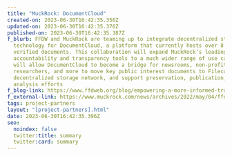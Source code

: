 ```yaml
---
title: "MuckRock: DocumentCloud"
created-on: 2023-06-30T16:42:35.356Z
updated-on: 2023-06-30T16:42:35.376Z
published-on: 2023-06-30T16:42:35.387Z
f_blurb: FFDW and MuckRock are teaming up to integrate decentralized storage
  technology for DocumentCloud, a platform that currently hosts over 8 million
  verified documents. This collaboration will expand MuckRock’s leading
  accountability and transparency tools to a much wider range of use cases. It
  will allow DocumentCloud to become a bridge for newsrooms, non-profits,
  researchers, and more to move key public interest documents to Filecoin, a
  decentralized storage network, and support preservation, publication, and
  analysis efforts
f_blog-link: https://www.ffdweb.org/blog/empowering-a-more-informed-transparent-society-with-decentralized-technology/
f_external-link: https://www.muckrock.com/news/archives/2022/may/04/ffdw-and-muckrock-collaborate-to-bring-documentclo/
tags: project-partners
layout: "[project-partners].html"
date: 2023-06-30T16:42:35.396Z
seo:
  noindex: false
  twitter:title: summary
  twitter:card: summary
---
```

